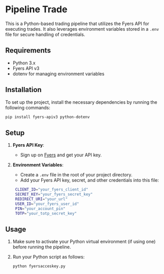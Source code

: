 # Pipeline Trade

This is a Python-based trading pipeline that utilizes the Fyers API for executing trades. It also leverages environment variables stored in a `.env` file for secure handling of credentials.

## Requirements

- Python 3.x
- Fyers API v3
- dotenv for managing environment variables

## Installation

To set up the project, install the necessary dependencies by running the following commands:

```bash
pip install fyers-apiv3 python-dotenv
```

## Setup

1. **Fyers API Key**:
   - Sign up on [Fyers](https://www.fyers.in/) and get your API key.
   
2. **Environment Variables**:
   - Create a `.env` file in the root of your project directory.
   - Add your Fyers API key, secret, and other credentials into this file:

   ```bash
    CLIENT_ID="your_fyers_client_id"
    SECRET_KEY="your_fyers_secret_key"
    REDIRECT_URI="your_url"
    USER_ID="your_fyers_user_id"
    PIN="your_account_pin"
    TOTP="your_totp_secret_key"

   ```

## Usage

1. Make sure to activate your Python virtual environment (if using one) before running the pipeline.
2. Run your Python script as follows:

   ```bash
   python fyersacceskey.py
   ```
